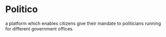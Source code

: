 # Politico

a platform which enables citizens give their mandate to politicians running for different government offices.

